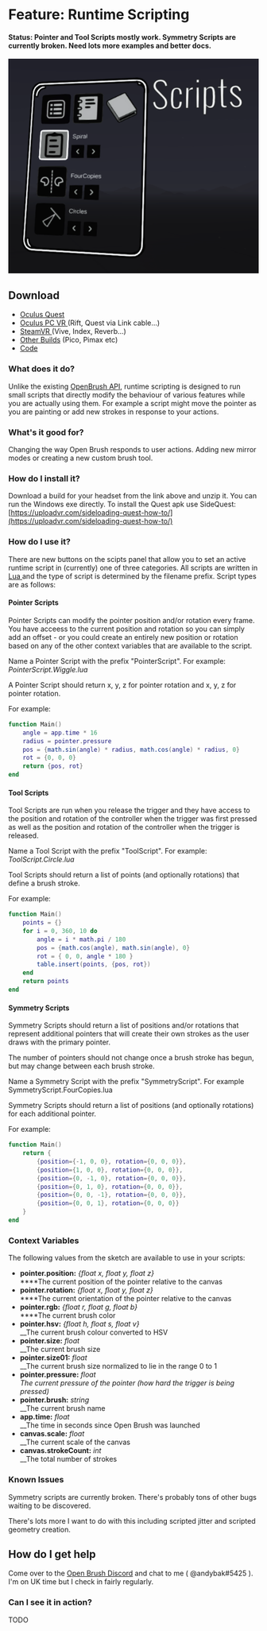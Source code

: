 # Feature: Runtime Scripting

#### Status: Pointer and Tool Scripts mostly work. Symmetry Scripts are currently broken. Need lots more examples and better docs.

![](<../.gitbook/assets/image (1).png>)

## Download

* [Oculus Quest](https://nightly.link/IxxyXR/open-brush/workflows/build/experiments%2Fmoonsharp/Oculus%20Quest.zip)
* [Oculus PC VR ](https://nightly.link/IxxyXR/open-brush/workflows/build/experiments%2Fmoonsharp/Windows%20Rift.zip)(Rift, Quest via Link cable...)
* [SteamVR ](https://nightly.link/IxxyXR/open-brush/workflows/build/experiments%2Fmoonsharp/Windows%20OpenXR.zip)(Vive, Index, Reverb...)
* [Other Builds](https://nightly.link/IxxyXR/open-brush/workflows/build/experiments%2Fmoonsharp) (Pico, Pimax etc)
* [Code](https://github.com/IxxyXR/open-brush/tree/features/moonsharp)

### What does it do?

Unlike the existing [OpenBrush API](../user-guide/open-brush-api/), runtime scripting is designed to run small scripts that directly modify the behaviour of various features while you are actually using them. For example a script might move the pointer as you are painting or add new strokes in response to your actions.

### What's it good for?

Changing the way Open Brush responds to user actions. Adding new mirror modes or creating a new custom brush tool.

### How do I install it?

Download a build for your headset from the link above and unzip it. You can run the Windows exe directly. To install the Quest apk use SideQuest: [https://uploadvr.com/sideloading-quest-how-to/](https://uploadvr.com/sideloading-quest-how-to/)

### How do I use it?

There are new buttons on the scipts panel that allow you to set an active runtime script in (currently) one of three categories. All scripts are written in [Lua ](https://www.lua.org/)and the type of script is determined by the filename prefix. Script types are as follows:

#### Pointer Scripts

Pointer Scripts can modify the pointer position and/or rotation every frame. You have acceess to the current position and rotation so you can simply add an offset - or you could create an entirely new position or rotation based on any of the other context variables that are available to the script.

Name a Pointer Script with the prefix "PointerScript". For example: _PointerScript.Wiggle.lua_

A Pointer Script should return x, y, z for pointer rotation and x, y, z for pointer rotation.

For example:

```lua
function Main()
    angle = app.time * 16
    radius = pointer.pressure
    pos = {math.sin(angle) * radius, math.cos(angle) * radius, 0}
    rot = {0, 0, 0}
    return {pos, rot}
end
```

#### Tool Scripts

Tool Scripts are run when you release the trigger and they have access to the position and rotation of the controller when the trigger was first pressed as well as the position and rotation of the controller when the trigger is released.&#x20;

Name a Tool Script with the prefix "ToolScript". For example: _ToolScript.Circle.lua_

Tool Scripts should return a list of points (and optionally rotations) that define a brush stroke.

For example:

```lua
function Main()
    points = {}
    for i = 0, 360, 10 do
        angle = i * math.pi / 180
        pos = {math.cos(angle), math.sin(angle), 0}
        rot = { 0, 0, angle * 180 }
        table.insert(points, {pos, rot})
    end
    return points
end
```

#### Symmetry Scripts

Symmetry Scripts should return a list of positions and/or rotations that represent additional pointers that will create their own strokes as the user draws with the primary pointer.

The number of pointers should not change once a brush stroke has begun, but may change between each brush stroke.

Name a Symmetry Script with the prefix "SymmetryScript". For example SymmetryScript.FourCopies.lua

Symmetry Scripts should return a list of positions (and optionally rotations) for each additional pointer.

For example:

```lua
function Main()
    return {
        {position={-1, 0, 0}, rotation={0, 0, 0}},
        {position={1, 0, 0}, rotation={0, 0, 0}},
        {position={0, -1, 0}, rotation={0, 0, 0}},
        {position={0, 1, 0}, rotation={0, 0, 0}},
        {position={0, 0, -1}, rotation={0, 0, 0}},
        {position={0, 0, 1}, rotation={0, 0, 0}}
    }
end
```

### Context Variables

The following values from the sketch are available to use in your scripts:

* **pointer.position:** _{float x, float y, float z}_\
  ****The current position of the pointer relative to the canvas
* **pointer.rotation:** _{float x, float y, float z}_\
  ****The current orientation of the pointer relative to the canvas
* **pointer.rgb:** _{float r, float g, float b}_\
  ****The current brush color
* **pointer.hsv:** _{float h, float s, float v}_\
  __The current brush colour converted to HSV
* **pointer.size:** _float_\
  __The current brush size
* **pointer.size01:** _float_\
  __The current brush size normalized to lie in the range 0 to 1
* **pointer.pressure:** _float_\
  _The current pressure of the pointer (how hard the trigger is being pressed)_
* **pointer.brush:** _string_\
  __The current brush name
* **app.time:** _float_\
  __The time in seconds since Open Brush was launched
* **canvas.scale:** _float_\
  __The current scale of the canvas
* **canvas.strokeCount:** _int_\
  __The total number of strokes

### Known Issues

Symmetry scripts are currently broken. There's probably tons of other bugs waiting to be discovered.

There's lots more I want to do with this including scripted jitter and scripted geometry creation.

## How do I get help

Come over to the [Open Brush Discord](https://discord.com/invite/fS69VdFXpk) and chat to me ( @andybak#5425 ). I'm on UK time but I check in fairly regularly.

### Can I see it in action?

TODO

